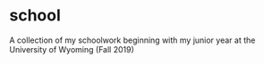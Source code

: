 # school
A collection of my schoolwork beginning with my junior year at the University of Wyoming (Fall 2019)
